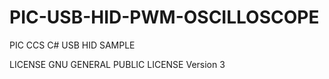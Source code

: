 PIC-USB-HID-PWM-OSCILLOSCOPE
============================

PIC CCS C# USB HID SAMPLE

LICENSE
GNU GENERAL PUBLIC LICENSE Version 3

